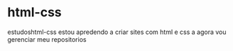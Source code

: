 # html-css
 estudoshtml-css
estou apredendo a criar sites com html e css a agora vou gerenciar meu repositorios